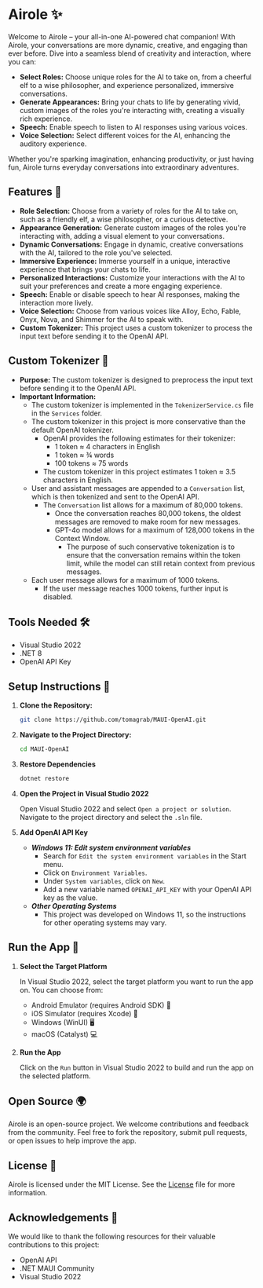 # Airole ✨

Welcome to Airole – your all-in-one AI-powered chat companion! With Airole, your conversations are more dynamic, creative, and engaging than ever before. Dive into a seamless blend of creativity and interaction, where you can:

- **Select Roles:** Choose unique roles for the AI to take on, from a cheerful elf to a wise philosopher, and experience personalized, immersive conversations.
- **Generate Appearances:** Bring your chats to life by generating vivid, custom images of the roles you're interacting with, creating a visually rich experience.
- **Speech:** Enable speech to listen to AI responses using various voices.
- **Voice Selection:** Select different voices for the AI, enhancing the auditory experience.

Whether you're sparking imagination, enhancing productivity, or just having fun, Airole turns everyday conversations into extraordinary adventures.

## Features 🌟

- **Role Selection:** Choose from a variety of roles for the AI to take on, such as a friendly elf, a wise philosopher, or a curious detective.
- **Appearance Generation:** Generate custom images of the roles you're interacting with, adding a visual element to your conversations.
- **Dynamic Conversations:** Engage in dynamic, creative conversations with the AI, tailored to the role you've selected.
- **Immersive Experience:** Immerse yourself in a unique, interactive experience that brings your chats to life.
- **Personalized Interactions:** Customize your interactions with the AI to suit your preferences and create a more engaging experience.
- **Speech:** Enable or disable speech to hear AI responses, making the interaction more lively.
- **Voice Selection:** Choose from various voices like Alloy, Echo, Fable, Onyx, Nova, and Shimmer for the AI to speak with.
- **Custom Tokenizer:** This project uses a custom tokenizer to process the input text before sending it to the OpenAI API.

## Custom Tokenizer 🧠

- **Purpose:** The custom tokenizer is designed to preprocess the input text before sending it to the OpenAI API.
- **Important Information:**
  - The custom tokenizer is implemented in the `TokenizerService.cs` file in the `Services` folder.
  - The custom tokenizer in this project is more conservative than the default OpenAI tokenizer.
    - OpenAI provides the following estimates for their tokenizer:
      - 1 token ≈ 4 characters in English
      - 1 token ≈ ¾ words
      - 100 tokens ≈ 75 words
    - The custom tokenizer in this project estimates 1 token ≈ 3.5 characters in English.
  - User and assistant messages are appended to a `Conversation` list, which is then tokenized and sent to the OpenAI API.
    - The `Conversation` list allows for a maximum of 80,000 tokens.
      - Once the conversation reaches 80,000 tokens, the oldest messages are removed to make room for new messages.
      - GPT-4o model allows for a maximum of 128,000 tokens in the Context Window.
        - The purpose of such conservative tokenization is to ensure that the conversation remains within the token limit, while the model can still retain context from previous messages.
  - Each user message allows for a maximum of 1000 tokens.
    - If the user message reaches 1000 tokens, further input is disabled.


## Tools Needed 🛠️

- Visual Studio 2022
- .NET 8
- OpenAI API Key

## Setup Instructions 🚀

1. **Clone the Repository:**
   ```bash
   git clone https://github.com/tomagrab/MAUI-OpenAI.git
    ```
2. **Navigate to the Project Directory:**
    ```bash
    cd MAUI-OpenAI
    ```
3. **Restore Dependencies**
    ```bash
    dotnet restore
    ```
4. **Open the Project in Visual Studio 2022**

    Open Visual Studio 2022 and select `Open a project or solution`. Navigate to the project directory and select the `.sln` file.

5. **Add OpenAI API Key**
    - ***Windows 11: Edit system environment variables***
        - Search for `Edit the system environment variables` in the Start menu.
        - Click on `Environment Variables`.
        - Under `System variables`, click on `New`.
        - Add a new variable named `OPENAI_API_KEY` with your OpenAI API key as the value.
    - ***Other Operating Systems***
        - This project was developed on Windows 11, so the instructions for other operating systems may vary.

## Run the App 🎉

1. **Select the Target Platform**

    In Visual Studio 2022, select the target platform you want to run the app on. You can choose from:
    - Android Emulator (requires Android SDK) 📱
    - iOS Simulator (requires Xcode) 🍏
    - Windows (WinUI) 🖥️
    - macOS (Catalyst) 💻

2. **Run the App**

    Click on the `Run` button in Visual Studio 2022 to build and run the app on the selected platform.

## Open Source 🌍

Airole is an open-source project. We welcome contributions and feedback from the community. Feel free to fork the repository, submit pull requests, or open issues to help improve the app.

## License 📄


Airole is licensed under the MIT License. See the [License](https://github.com/tomagrab/MAUI-OpenAI/blob/main/License.md) file for more information.


## Acknowledgements 🙏

We would like to thank the following resources for their valuable contributions to this project:
   - OpenAI API
   - .NET MAUI Community
   - Visual Studio 2022